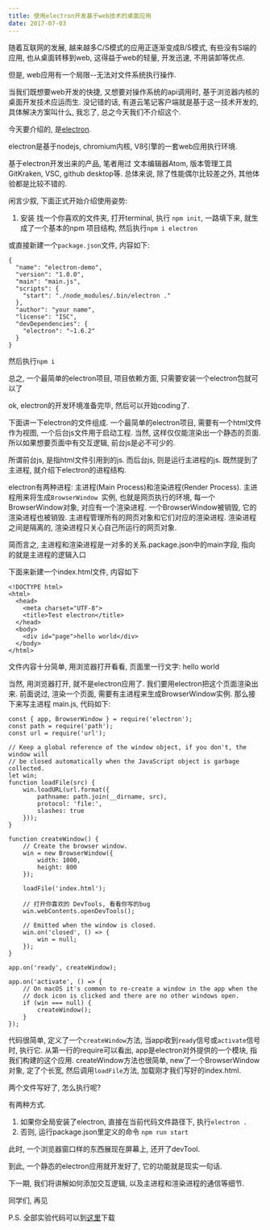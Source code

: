 ```yaml
---
title: 使用electron开发基于web技术的桌面应用
date: 2017-07-03
---
```


<!-- 为了更方便归档，请先完善以上信息，正文贴下面 -->
<!--
注意点：
0. 文章中的资源（主要是图片）引用请使用 HTTPS
1. 文章末可以加上自己的署名，如： by [Kaola](http://www.kaola.com)
2. 最好不要用 NOS 图床，感觉加防盗链是迟早的事
3. 文章会定期归档到 https://blog.kaolafed.com/
-->

随着互联网的发展, 越来越多C/S模式的应用正逐渐变成B/S模式, 有些没有S端的应用, 也从桌面转移到web, 这得益于web的轻量, 开发迅速, 不用装卸等优点.

但是, web应用有一个局限--无法对文件系统执行操作.

当我们既想要web开发的快捷, 又想要对操作系统的api调用时, 基于浏览器内核的桌面开发技术应运而生.
没记错的话, 有道云笔记客户端就是基于这一技术开发的, 具体解决方案叫什么, 我忘了, 总之今天我们不介绍这个.

<!-- more -->

今天要介绍的, 是[electron](https://electron.atom.io/).

electron是基于nodejs, chromium内核, V8引擎的一套web应用执行环境.

基于electron开发出来的产品, 笔者用过 文本编辑器Atom, 版本管理工具GitKraken, VSC, github desktop等. 总体来说, 除了性能偶尔比较差之外, 其他体验都是比较不错的.

闲言少叙, 下面正式开始介绍使用姿势:

1. 安装
找一个你喜欢的文件夹, 打开terminal, 执行 `npm init`, 一路填下来, 就生成了一个基本的npm 项目结构, 然后执行`npm i electron`

或直接新建一个`package.json`文件, 内容如下:
```
{
  "name": "electron-demo",
  "version": "1.0.0",
  "main": "main.js",
  "scripts": {
    "start": "./node_modules/.bin/electron ."
  },
  "author": "your name",
  "license": "ISC",
  "devDependencies": {
    "electron": "~1.6.2"
  }
}
```
然后执行`npm i`

总之, 一个最简单的electron项目, 项目依赖方面, 只需要安装一个electron包就可以了

ok, electron的开发环境准备完毕, 然后可以开始coding了.

下面讲一下electron的文件组成. 一个最简单的electron项目, 需要有一个html文件作为视图, 一个后台js文件用于启动工程. 当然, 这样仅仅能渲染出一个静态的页面. 所以如果想要页面中有交互逻辑, 前台js是必不可少的.

所谓前台js, 是指html文件引用到的js. 而后台js, 则是运行主进程的js. 既然提到了主进程, 就介绍下electron的进程结构.

electron有两种进程: 主进程(Main Process)和渲染进程(Render Process). 主进程用来将生成`BrowserWindow `实例, 也就是网页执行的环境, 每一个BrowserWindow对象, 对应有一个渲染进程. 一个BrowserWindow被销毁, 它的渲染进程也被销毁. 主进程管理所有的网页对象和它们对应的渲染进程. 渲染进程之间是隔离的, 渲染进程只关心自己所运行的网页对象.

简而言之, 主进程和渲染进程是一对多的关系.package.json中的main字段, 指向的就是主进程的逻辑入口


下面来新建一个index.html文件, 内容如下
```
<!DOCTYPE html>
<html>
  <head>
    <meta charset="UTF-8">
    <title>Test electron</title>
  </head>
  <body>
    <div id="page">hello world</div>
  </body>
</html>

```

文件内容十分简单, 用浏览器打开看看, 页面里一行文字: hello world

当然, 用浏览器打开, 就不是electron应用了. 我们要用electron把这个页面渲染出来.
前面说过, 渲染一个页面, 需要有主进程来生成BrowserWindow实例.
那么接下来写主进程 main.js, 代码如下:
```
const { app, BrowserWindow } = require('electron');
const path = require('path');
const url = require('url');

// Keep a global reference of the window object, if you don't, the window will
// be closed automatically when the JavaScript object is garbage collected.
let win;
function loadFile(src) {
    win.loadURL(url.format({
        pathname: path.join(__dirname, src),
        protocol: 'file:',
        slashes: true
    }));
}

function createWindow() {
    // Create the browser window.
    win = new BrowserWindow({
        width: 1000,
        height: 800
    });

    loadFile('index.html');

    // 打开你喜欢的 DevTools, 看看你写的bug
    win.webContents.openDevTools();

    // Emitted when the window is closed.
    win.on('closed', () => {
        win = null;
    });
}

app.on('ready', createWindow);

app.on('activate', () => {
    // On macOS it's common to re-create a window in the app when the
    // dock icon is clicked and there are no other windows open.
    if (win === null) {
        createWindow();
    }
});

```

代码很简单, 定义了一个`createWindow`方法, 当app收到`ready`信号或`activate`信号时, 执行它.
从第一行的require可以看出, app是electron对外提供的一个模块, 指我们构建的这个应用.
createWindow方法也很简单, new了一个BrowserWindow对象, 定了个长宽, 然后调用`loadFile`方法, 加载刚才我们写好的index.html.

两个文件写好了, 怎么执行呢?

有两种方式.
1. 如果你全局安装了electron, 直接在当前代码文件路径下, 执行`electron .`
2. 否则, 运行package.json里定义的命令 `npm run start`

此时, 一个浏览器窗口样的东西展现在屏幕上, 还开了devTool.

到此, 一个静态的electron应用就开发好了, 它的功能就是现实一句话.

下一期, 我们将讲解如何添加交互逻辑, 以及主进程和渲染进程的通信等细节.

同学们, 再见 

P.S. 全部实验代码可以到[这里](https://github.com/yubaoquan/electron_study)下载
